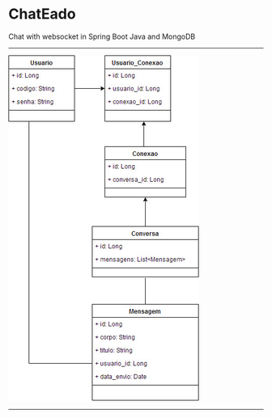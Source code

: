 # ChatEado
Chat with websocket in Spring Boot Java and MongoDB  

------

![diagrama_classes](doc/ChatEado.0.0.1.jpg)

------